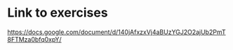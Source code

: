 # Link to exercises

https://docs.google.com/document/d/140jAfxzxVj4aBUzYGJ2O2ajUb2PmT8FTMza0bfq0xpY/